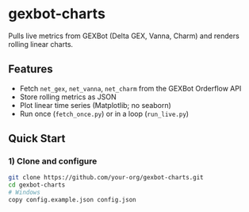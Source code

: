 # gexbot-charts

Pulls live metrics from GEXBot (Delta GEX, Vanna, Charm) and renders rolling linear charts.

## Features
- Fetch `net_gex`, `net_vanna`, `net_charm` from the GEXBot Orderflow API
- Store rolling metrics as JSON
- Plot linear time series (Matplotlib; no seaborn)
- Run once (`fetch_once.py`) or in a loop (`run_live.py`)

## Quick Start

### 1) Clone and configure
```bash
git clone https://github.com/your-org/gexbot-charts.git
cd gexbot-charts
# Windows
copy config.example.json config.json
